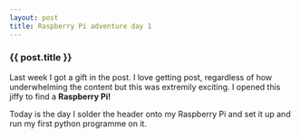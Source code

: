 ```yaml
---
layout: post
title: Raspberry Pi adventure day 1
---
```


### {{ post.title }}

Last week I got a gift in the post. I love getting post, regardless of how underwhelming the content but this was extremily exciting. I opened this jiffy to find a **Raspberry Pi!**

Today is the day I solder the header onto my Raspberry Pi and set it up and run my first python programme on it.